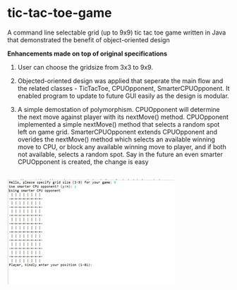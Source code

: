 # tic-tac-toe-game
 
A command line selectable grid (up to 9x9) tic tac toe game written in Java that demonstrated the benefit of object-oriented design

<b>Enhancements made on top of original specifications</b>
1) User can choose the gridsize from 3x3 to 9x9.

2) Objected-oriented design was applied that seperate the main flow and the related classes - TicTacToe, CPUOpponent, SmarterCPUOpponent. It enabled program to update to future GUI easily as the design is modular.

3) A simple demostation of polymorphism. CPUOpponent will determine the next move against player with its nextMove() method. CPUOpponent implemented a simple nextMove() method that selects a random spot left on game grid. SmarterCPUOpponent extends CPUOpponent and overides the nextMove() method which selects an available winning move to CPU, or block any available winning move to player, and if both not available, selects a random spot. Say in the future an even smarter CPUOpponent is created, the change is easy

<br/>

<img src="tic-tac-toe-ss.png" style="width: 75%;" />
